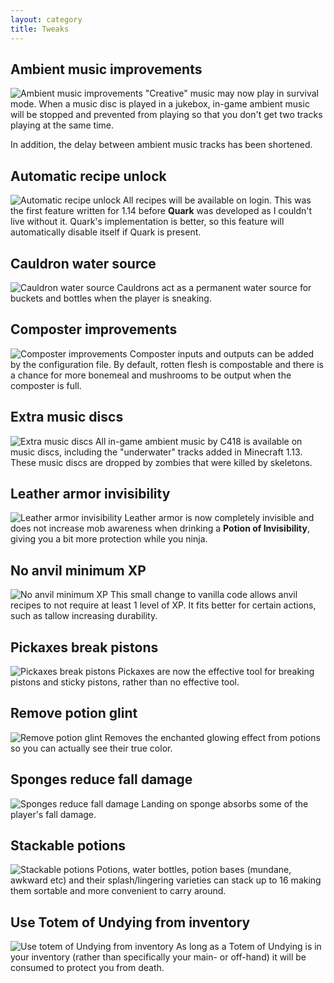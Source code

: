 ```yaml
---
layout: category
title: Tweaks
---
```


## Ambient music improvements
![Ambient music improvements](https://i.postimg.cc/Kc9PBt5b/Records-stop-background-music.png)
"Creative" music may now play in survival mode. When a music disc is played in a jukebox, in-game ambient music will be stopped and prevented from playing so that you don't get two tracks playing at the same time.

In addition, the delay between ambient music tracks has been shortened.

## Automatic recipe unlock
![Automatic recipe unlock](https://i.postimg.cc/cLk2zKZG/Automatic-recipe-unlock.png)
All recipes will be available on login.  This was the first feature written for 1.14 before **Quark** was developed as I couldn't live without it.  Quark's implementation is better, so this feature will automatically disable itself if Quark is present. 

## Cauldron water source
![Cauldron water source](https://i.postimg.cc/j50gVPFm/Cauldron-water-source.png)
Cauldrons act as a permanent water source for buckets and bottles when the player is sneaking. 

## Composter improvements
![Composter improvements](https://i.postimg.cc/FHYD7Ttw/Composer-improvements.png)
Composter inputs and outputs can be added by the configuration file.  By default, rotten flesh is compostable and there is a chance for more bonemeal and mushrooms to be output when the composter is full.

## Extra music discs
![Extra music discs](https://i.postimg.cc/C5vsKqcF/Extra-records.png)
All in-game ambient music by C418 is available on music discs, including the "underwater" tracks added in Minecraft 1.13.  These music discs are dropped by zombies that were killed by skeletons.

## Leather armor invisibility
![Leather armor invisibility](https://i.postimg.cc/K83DZ4B2/Leather-armor-invisibility.png)
Leather armor is now completely invisible and does not increase mob awareness when drinking a **Potion of Invisibility**, giving you a bit more protection while you ninja.

## No anvil minimum XP
![No anvil minimum XP](https://i.postimg.cc/Bbw23Gvb/No-anvil-minimum-xp.png)
This small change to vanilla code allows anvil recipes to not require at least 1 level of XP. It fits better for certain actions, such as tallow increasing durability.

## Pickaxes break pistons
![Pickaxes break pistons](https://i.postimg.cc/DzdsZGzt/Pickaxes-break-pistons.png)
Pickaxes are now the effective tool for breaking pistons and sticky pistons, rather than no effective tool.

## Remove potion glint
![Remove potion glint](https://i.postimg.cc/c153r0s4/Remove-potion-glint.png)
Removes the enchanted glowing effect from potions so you can actually see their true color.

## Sponges reduce fall damage
![Sponges reduce fall damage](https://i.postimg.cc/bJwGwFWt/Sponges-reduce-fall-damage.png)
Landing on sponge absorbs some of the player's fall damage.

## Stackable potions
![Stackable potions](https://i.postimg.cc/zvMHMSdR/Stackable-potions.png)
Potions, water bottles, potion bases (mundane, awkward etc) and their splash/lingering varieties can stack up to 16 making them sortable and more convenient to carry around.

## Use Totem of Undying from inventory
![Use totem of Undying from inventory](https://i.postimg.cc/3wB47HSh/Use-totem-from-inventory.png)
As long as a Totem of Undying is in your inventory (rather than specifically your main- or off-hand) it will be consumed to protect you from death.